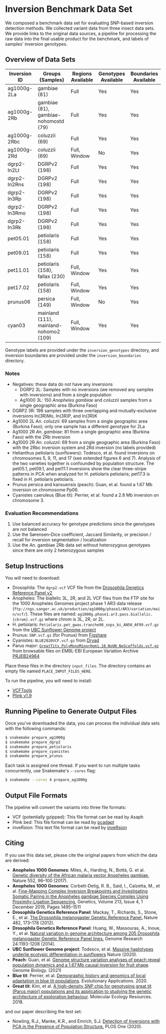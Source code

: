 # Inversion Benchmark Data Set

We composed a benchmark data set for evaluating SNP-based inversion detection methods.  We collected variant data from three insect data sets.  We provide links to the original data sources, a pipeline for processing the raw data into the final usable product for the benchmark, and labels of samples' inversion genotypes.

## Overview of Data Sets

| Inversion ID | Groups (Samples)                       | Regions Available | Genotypes Available | Boundaries Available |
| ------------ | -------------------------------------- | ----------------- | ------------------- | -------------------- |
| ag1000g-2La  | gambiae (81)                           | Full              | Yes                 | Yes                  |
| ag1000g-2Rb  | gambiae (81), gambiae-nohomostd (79)   | Full              | Yes                 | Yes                  |
| ag1000g-2Rbc | coluzzii (69)                          | Full              | Yes                 | Yes                  |
| ag1000g-2Rd  | coluzzii (69)                          | Full, Window      | No                  | Yes                  |
| dgrp2-In2Lt  | DGRPv2 (198)                           | Full              | Yes                 | Yes                  |
| dgrp2-In2Rns | DGRPv2 (198)                           | Full              | Yes                 | Yes                  |
| dgrp2-In3Rp  | DGRPv2 (198)                           | Full              | Yes                 | Yes                  |
| dgrp2-In3Rmo | DGRPv2 (198)                           | Full              | Yes                 | Yes                  |
| dgrp2-In3Rk  | DGRPv2 (198)                           | Full              | Yes                 | Yes                  |
| pet05.01     | petiolaris (158)                       | Full              | Yes                 | Yes                  |
| pet09.01     | petiolaris (158)                       | Full              | Yes                 | Yes                  |
| pet11.01     | petiolaris (158), fallax (230)         | Full, Window      | Yes                 | Yes                  |
| pet17.02     | petiolaris (158)                       | Full, Window      | Yes                 | Yes                  |
| prunus06     | persica (149)                          | Full, Window      | No                  | Yes                  |
| cyan03       | mainland (111), mainland-nohomo2 (109) | Full, Window      | Yes                 | Yes                  |

Genotype labels are provided under the `inversion_genotypes` directory, and inversion boundaries are provided under the `inversion_boundaries` directory.

### Notes

* Negatives: these data do not have any inversions
  * DGRP2 3L: Samples with no inversions (we removed any samples with inversions) and from a single population
  * Ag1000 3L: 150 _Anopheles gambiae_ and _coluzzii_ samples from a single geographic area (Burkina Faso)
* DGRP2 3R: 198 samples with three overlapping and mutually-exclusive inversions In(3R)Mo, In(3R)P, and In(3R)K
* Ag1000 2L _An. coluzzii_: 69 samples from a single geographic area (Burkina Faso); only one sample has a different genotype for 2La
* Ag1000 2R _An. gambiae_: 81 from a single geographic area (Burkina Faso) with the 2Rb inversion
* Ag1000 2R _An. coluzzii_: 69 from a single geographic area (Burkina Faso) with the 2Rbc inversion system and 2Rd inversion (no labels provided)
* Helianthus petiolaris (sunflowers): Todesco, et al. found inversions on chromosomes 5, 9, 11, and 17 (see extended figures 6 and 7). Analysis of the two varieties together is confounded by population structure.  The pet05.1, pet09.1, and pet11.1 inversions show the clear three-stripe patterns in PCA when analyzed for H. petiolaris petiolaris; pet17.3 is fixed in H. petiolaris petiolaris.
* Prunus persica and kansuensis (peach): Guan, et al. found a 1.67 Mb inversion on chromosome Pp06.
* Cyanistes caeruleus (Blue tit): Perrier, et al. found a 2.8 Mb inversion on chromosome 3.


### Evaluation Recommendations

1. Use balanced accuracy for genotype predictions since the genotypes are not balanced
1. Use the Sørensen–Dice coefficient, Jaccard Similarity, or precision / recall for inversion segmentation / localization
1. Use the An. gambiae 2Rb data set without heterozygous genotypes since there are only 2 heterozygous samples

## Setup Instructions
You will need to download:

* Drosophila: The `dgrp2.vcf` VCF file from the [Drosophila Genetics Reference Panel v2](http://dgrp2.gnets.ncsu.edu/data.html)
* Anopheles: The biallelic 3L, 2R, and 2L VCF files from the FTP site for the 1000 Anopheles Genomes project phase 1 AR3 data release (`ftp://ngs.sanger.ac.uk/production/ag1000g/phase1/AR3/variation/main/vcf/`).  These files are named: `ag1000g.phase1.ar3.pass.biallelic.{chrom}.vcf.gz` where chrom is 3L, 2R, or 2L.
* H. petiolaris: `Petiolaris.pet_gwas.tranche90_snps_bi_AN50_AF99.vcf.gz` from the [UBC Sunflower Genome project](https://rieseberglab.github.io/ubc-sunflower-genome/)
* Prunus: `SNP.vcf.gz` (for Prunus) from [Figshare](https://figshare.com/articles/dataset/SNP_SV_and_scripts_for_RYP1_genome_paper/12937340/1)
* Cyanistes: `BLUE2020VCF.vcf.gz` from [Dryad](https://datadryad.org/stash/dataset/doi:10.5061/dryad.x69p8czfg)
* Parus major: [`GreatTits_PolyMonoMinorHom1.10_NoUN_NoScaffolds.vcf.gz`](http://ftp.ebi.ac.uk/pub/databases/eva/PRJEB24964/GreatTits_PolyMonoMinorHom1.10_NoUN_NoScaffolds.vcf.gz) from browsable files on EMBL-EBI European Variation Archive [PRJEB24964](https://www.ebi.ac.uk/eva/?eva-study=PRJEB24964)

Place these files in the directory `input_files`.  The directory contains an empty file named `PLACE_INPUT_FILES_HERE`.

To run the pipeline, you will need to install:

* [VCFTools](https://vcftools.github.io/index.html)
* [Plink v1.9](https://www.cog-genomics.org/plink/1.9/)

## Running Pipeline to Generate Output Files
Once you've downloaded the data, you can process the individual data sets with the following commands:

```bash
$ snakemake prepare_ag1000g
$ snakemake prepare_dgrp2
$ snakemake prepare_petiolaris
$ snakemake prepare_cyanistes
$ snakameke prepare_prunus
```

Each task is assigned one thread.  If you want to run multiple tasks concurrently, use Snakemake's `--cores` flag:

```bash
$ snakemake --cores 4 prepare_ag1000g
```

## Output File Formats
The pipeline will convert the variants into three file formats:

* VCF (potentially gzipped): This file format can be read by Asaph
* Plink bed: This file format can be read by [pcadapt](https://bcm-uga.github.io/pcadapt/index.html)
* inveRsion: This text file format can be read by [inveRsion](https://bioconductor.org/packages/release/bioc/html/inveRsion.html)

## Citing

If you use this data set, please cite the original papers from which the data are derived:

* **Anopheles 1000 Genomes**: Miles, A., Harding, N., Bottà, G. et al. [Genetic diversity of the African malaria vector Anopheles gambiae.](https://doi.org/10.1038/nature24995) Nature 552, 96–100 (2017).
* **Anopheles 1000 Genomes**: Corbett-Detig, R. B., Said, I., Calzetta, M., et al. [Fine-Mapping Complex Inversion Breakpoints and Investigating Somatic Pairing in the Anopheles gambiae Species Complex Using Proximity-Ligation Sequencing](https://doi.org/10.1534/genetics.119.302385), Genetics, Volume 213, Issue 4, 1 December 2019, Pages 1495–1511
* **Drosophila Genetics Reference Panel**: Mackay, T., Richards, S., Stone, E., et al. [The Drosophila melanogaster Genetic Reference Panel.](https://doi.org/10.1038/nature10811) Nature 482, 173–178 (2012).
* **Drosophila Genetics Reference Panel**: Huang, W., Massouras, A., Inoue, Y., et al. [Natural variation in genome architecture among 205 Drosophila melanogaster Genetic Reference Panel lines.](https://doi.org/10.1101/gr.171546.113) Genome Research 24:1193-1208 (2014).
* **UBC Sunflower Genome project**: Todesco, et al. [Massive haplotypes underlie ecotypic differentiation in sunflowers](https://www.nature.com/articles/s41586-020-2467-6) Nature (2020).
* **Peach**: Guan, et al. [Genome structure variation analyses of peach reveal population dynamics and a 1.67 Mb causal inversion for fruit shape](https://genomebiology.biomedcentral.com/articles/10.1186/s13059-020-02239-1). Genome Biology. (2021)
* **Blue tit**: Perrier, et al. [Demographic history and genomics of local adaptation in blue tit populations](https://onlinelibrary.wiley.com/doi/10.1111/eva.13035). Evolutionary Applications. 2020.
* **Great tit**: Kim, et al. [A high-density SNP chip for genotyping great tit (Parus major) populations and its application to studying the genetic architecture of exploration behaviour](https://onlinelibrary.wiley.com/doi/10.1111/1755-0998.12778). Molecular Ecology Resources. 2018.

and our paper describing the test set:

* Nowling, R.J., Manke, K.R., and Emrich, S.J. [Detection of Inversions with PCA in the Presence of Population Structure.](https://journals.plos.org/plosone/article?id=10.1371/journal.pone.0240429) PLOS One (2020).
